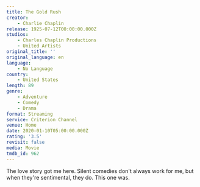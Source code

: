 ```yaml
---
title: The Gold Rush
creator:
    - Charlie Chaplin
release: 1925-07-12T00:00:00.000Z
studios:
    - Charles Chaplin Productions
    - United Artists
original_title: ''
original_language: en
language:
    - No Language
country:
    - United States
length: 89
genre:
    - Adventure
    - Comedy
    - Drama
format: Streaming
service: Criterion Channel
venue: Home
date: 2020-01-10T05:00:00.000Z
rating: '3.5'
revisit: false
media: Movie
tmdb_id: 962
---
```


The love story got me here. Silent comedies don't always work for me, but when they're sentimental, they do. This one was.
